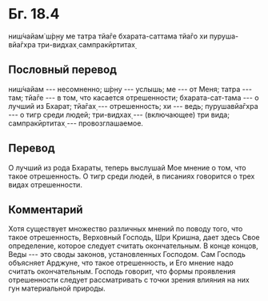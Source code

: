 # Бг. 18.4
ниш́чайам̇ ш́р̣н̣у ме татра
тйа̄ге бхарата-саттама
тйа̄го хи пуруша-вйа̄гхра
три-видхах̣ сампракӣртитах̣
## Пословный перевод

ниш́чайам --- несомненно; ш́р̣н̣у --- услышь; ме --- от Меня; татра --- там;
тйа̄ге --- в том, что касается отрешенности; бхарата-сат-тама --- о
лучший из Бхарат; тйа̄гах̣ --- отрешенность; хи --- ведь; пурушавйа̄гхра
--- о тигр среди людей; три-видхах̣ --- (включающее) три вида;
сампракӣртитах̣ --- провозглашаемое.

## Перевод

О лучший из рода Бхараты, теперь выслушай Мое мнение о том, что такое
отрешенность. О тигр среди людей, в писаниях говорится о трех видах
отрешенности.

## Комментарий

Хотя существует множество различных мнений по поводу того, что такое
отрешенность, Верховный Господь, Шри Кришна, дает здесь Свое
определение, которое следует считать окончательным. В конце концов, Веды
--- это своды законов, установленных Господом. Сам Господь объясняет
Арджуне, что такое отрешенность, и Его мнение надо считать
окончательным. Господь говорит, что формы проявления отрешенности
следует рассматривать с точки зрения влияния на них гун материальной
природы.
